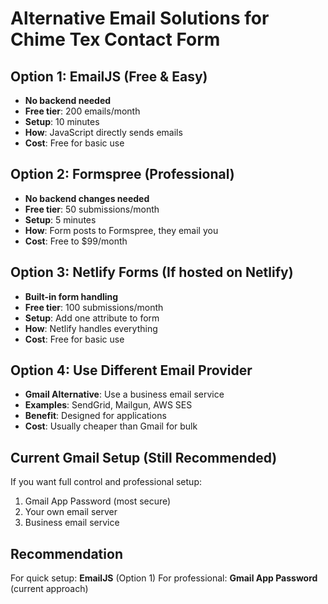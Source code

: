 # Alternative Email Solutions for Chime Tex Contact Form

## Option 1: EmailJS (Free & Easy)
- **No backend needed**
- **Free tier**: 200 emails/month
- **Setup**: 10 minutes
- **How**: JavaScript directly sends emails
- **Cost**: Free for basic use

## Option 2: Formspree (Professional)
- **No backend changes needed**
- **Free tier**: 50 submissions/month
- **Setup**: 5 minutes
- **How**: Form posts to Formspree, they email you
- **Cost**: Free to $99/month

## Option 3: Netlify Forms (If hosted on Netlify)
- **Built-in form handling**
- **Free tier**: 100 submissions/month
- **Setup**: Add one attribute to form
- **How**: Netlify handles everything
- **Cost**: Free for basic use

## Option 4: Use Different Email Provider
- **Gmail Alternative**: Use a business email service
- **Examples**: SendGrid, Mailgun, AWS SES
- **Benefit**: Designed for applications
- **Cost**: Usually cheaper than Gmail for bulk

## Current Gmail Setup (Still Recommended)
If you want full control and professional setup:
1. Gmail App Password (most secure)
2. Your own email server
3. Business email service

## Recommendation
For quick setup: **EmailJS** (Option 1)
For professional: **Gmail App Password** (current approach)
